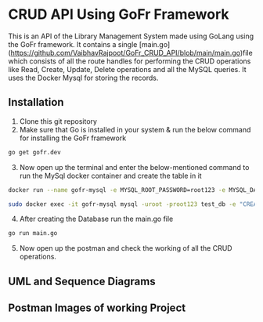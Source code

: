 # CRUD API Using GoFr Framework

This is an API of the Library Management System made using GoLang using the GoFr framework. It contains a single [main.go] (https://github.com/VaibhavRajpoot/GoFr_CRUD_API/blob/main/main.go)file which consists of all the route handles for performing the CRUD operations like Read, Create, Update, Delete operations and all the MySQL queries. It uses the Docker Mysql for storing the records. 

## Installation
1. Clone this git repository
2. Make sure that Go is installed in your system & run the below command for installing the GoFr framework

```bash
go get gofr.dev
```
3. Now open up the terminal and enter the below-mentioned command to run the MySql docker container and create the table in it
```bash
docker run --name gofr-mysql -e MYSQL_ROOT_PASSWORD=root123 -e MYSQL_DATABASE=test_db -p 3306:3306 -d mysql:8.0.30

sudo docker exec -it gofr-mysql mysql -uroot -proot123 test_db -e "CREATE TABLE customers (id INT AUTO_INCREMENT PRIMARY KEY, bookname VARCHAR(255) NOT NULL,publication VARCHAR(255) NOT NULL,issuername VARCHAR(255) NOT NULL, fine INT NOT NULL);"
```
4. After creating the Database run the main.go file 
```bash
go run main.go
```
5. Now open up the postman and check the working of all the CRUD operations.

## UML and Sequence Diagrams



## Postman Images of working Project




